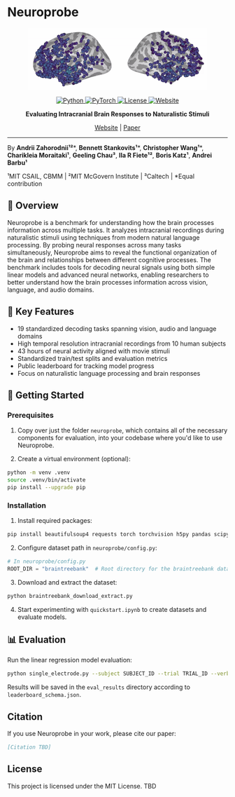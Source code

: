 # Neuroprobe

<p align="center">
  <a href="https://neuroprobe.dev">
    <img src="assets/neuroprobe_animation.gif" alt="Neuroprobe Logo" style="height: 10em" />
  </a>
</p>

<p align="center">
    <a href="https://www.python.org/">
        <img alt="Python" src="https://img.shields.io/badge/Python-3.8+-1f425f.svg?color=purple">
    </a>
    <a href="https://pytorch.org/">
        <img alt="PyTorch" src="https://img.shields.io/badge/PyTorch-2.0+-ee4c2c.svg">
    </a>
    <a href="https://mit-license.org/">
        <img alt="License" src="https://img.shields.io/badge/License-MIT-blue.svg">
    </a>
    <a href="https://neuroprobe.dev">
        <img alt="Website" src="https://img.shields.io/website?url=https%3A%2F%2Fneuroprobe.dev">
    </a>
</p>

<p align="center"><strong>Evaluating Intracranial Brain Responses to Naturalistic Stimuli</strong></p>

<p align="center">
    <a href="https://neuroprobe.dev">Website</a> |
    <a href="https://azaho.org/papers/NeurIPS_2025__BTBench_paper.pdf">Paper</a>
</p>

---

By **Andrii Zahorodnii¹²***, **Bennett Stankovits¹***, **Christopher Wang¹***, **Charikleia Moraitaki¹**, **Geeling Chau³**, **Ila R Fiete¹²**, **Boris Katz¹**, **Andrei Barbu¹**

¹MIT CSAIL, CBMM  |  ²MIT McGovern Institute  |  ³Caltech  |  *Equal contribution

## 🎯 Overview
Neuroprobe is a benchmark for understanding how the brain processes information across multiple tasks. It analyzes intracranial recordings during naturalistic stimuli using techniques from modern natural language processing. By probing neural responses across many tasks simultaneously, Neuroprobe aims to reveal the functional organization of the brain and relationships between different cognitive processes. The benchmark includes tools for decoding neural signals using both simple linear models and advanced neural networks, enabling researchers to better understand how the brain processes information across vision, language, and audio domains.

## 🌟 Key Features

- 19 standardized decoding tasks spanning vision, audio and language domains
- High temporal resolution intracranial recordings from 10 human subjects
- 43 hours of neural activity aligned with movie stimuli
- Standardized train/test splits and evaluation metrics
- Public leaderboard for tracking model progress
- Focus on naturalistic language processing and brain responses

## 🚀 Getting Started

### Prerequisites

1. Copy over just the folder `neuroprobe`, which contains all of the necessary components for evaluation, into your codebase where you'd like to use Neuroprobe.

2. Create a virtual environment (optional):
```bash
python -m venv .venv
source .venv/bin/activate
pip install --upgrade pip
```

### Installation

1. Install required packages:
```bash
pip install beautifulsoup4 requests torch torchvision h5py pandas scipy numpy matplotlib seaborn wandb scikit-learn psutil librosa
```

2. Configure dataset path in `neuroprobe/config.py`:
```python
# In neuroprobe/config.py
ROOT_DIR = "braintreebank"  # Root directory for the braintreebank data
```

3. Download and extract the dataset:
```bash
python braintreebank_download_extract.py
```

4. Start experimenting with `quickstart.ipynb` to create datasets and evaluate models.

## 📊 Evaluation

Run the linear regression model evaluation:
```bash
python single_electrode.py --subject SUBJECT_ID --trial TRIAL_ID --verbose --lite --eval_name onset --splits_type SS_DM
```

Results will be saved in the `eval_results` directory according to `leaderboard_schema.json`.

## Citation

If you use Neuroprobe in your work, please cite our paper:
```bibtex
[Citation TBD]
```

## License

This project is licensed under the MIT License.
TBD